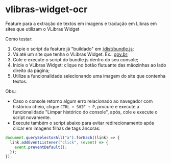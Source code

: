 # vlibras-widget-ocr
Feature para a extração de textos em imagens e tradução em Libras em sites que utilizam o VLibras Widget

Como testar:

1) Copie o script da feature já "buildado" em <a href="https://raw.githubusercontent.com/diegofrr/vlibras-widget-ocr/main/dist/bundle.js">/dist/bundle.js</a>;
2) Vá até um site que tenha o VLibras Widget. Ex.: <a href="https://www.gov.br/pt-br">gov.br</a>;
3) Cole e execute o script do bundle.js dentro do seu console;
4) Inicie o VLibras Widget: clique no botão flutuante das mãozinhas ao lado direito da página;
5) Utilize a funcionalidade selecionando uma imagem do site que contenha textos.

Obs.:
* Caso o console retorno algum erro relacionado ao navegador com histórico cheio, clique `CTRL + SHIF + P`, procure e execute a funcionalidade "Limpar histórico do console", após, cole e execute o script novamente.
* Execute também o script abaixo para evitar redirecionamento após clicar em imagens filhas de tags âncoras:
```javascript
document.querySelectorAll("a").forEach((link) => {
  link.addEventListener("click", (event) => {
    event.preventDefault();
  });
});

```

